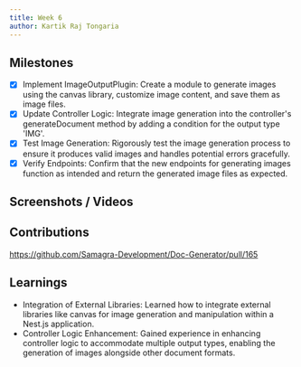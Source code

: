 ```yaml
---
title: Week 6
author: Kartik Raj Tongaria
---
```


## Milestones

- [x] Implement ImageOutputPlugin: Create a module to generate images using the canvas library, customize image content, and save them as image files.
- [x] Update Controller Logic: Integrate image generation into the controller's generateDocument method by adding a condition for the output type 'IMG'.
- [x] Test Image Generation: Rigorously test the image generation process to ensure it produces valid images and handles potential errors gracefully.
- [x] Verify Endpoints: Confirm that the new endpoints for generating images function as intended and return the generated image files as expected.

## Screenshots / Videos

## Contributions

https://github.com/Samagra-Development/Doc-Generator/pull/165

## Learnings

- Integration of External Libraries: Learned how to integrate external libraries like canvas for image generation and manipulation within a Nest.js application.
- Controller Logic Enhancement: Gained experience in enhancing controller logic to accommodate multiple output types, enabling the generation of images alongside other document formats.
